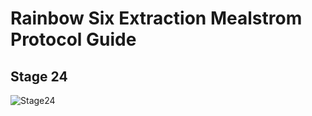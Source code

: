 # Rainbow Six Extraction Mealstrom Protocol Guide
## Stage 24
![Stage24](https://github.com/Flexo013/R6_Extraction_Maelstrom/raw/master/Stage24.png)
